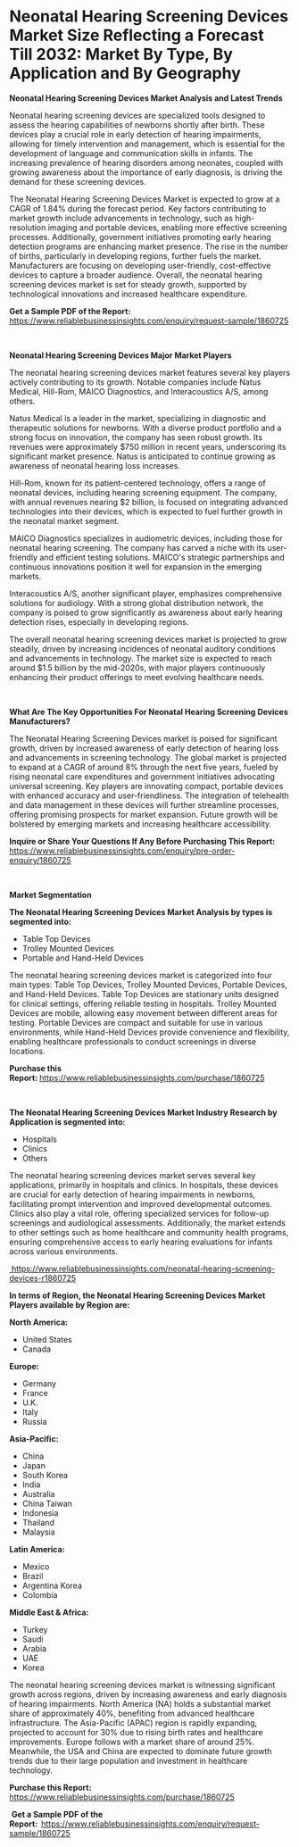 <p><h1>Neonatal Hearing Screening Devices Market Size Reflecting a Forecast Till 2032: Market By Type, By Application and By Geography</h1></p><p><strong>Neonatal Hearing Screening Devices Market Analysis and Latest Trends</strong></p>
<p><p>Neonatal hearing screening devices are specialized tools designed to assess the hearing capabilities of newborns shortly after birth. These devices play a crucial role in early detection of hearing impairments, allowing for timely intervention and management, which is essential for the development of language and communication skills in infants. The increasing prevalence of hearing disorders among neonates, coupled with growing awareness about the importance of early diagnosis, is driving the demand for these screening devices.</p><p>The Neonatal Hearing Screening Devices Market is expected to grow at a CAGR of 1.84% during the forecast period. Key factors contributing to market growth include advancements in technology, such as high-resolution imaging and portable devices, enabling more effective screening processes. Additionally, government initiatives promoting early hearing detection programs are enhancing market presence. The rise in the number of births, particularly in developing regions, further fuels the market. Manufacturers are focusing on developing user-friendly, cost-effective devices to capture a broader audience. Overall, the neonatal hearing screening devices market is set for steady growth, supported by technological innovations and increased healthcare expenditure.</p></p>
<p><strong>Get a Sample PDF of the Report:&nbsp;</strong> <a href="https://www.reliablebusinessinsights.com/enquiry/request-sample/1860725?utm_campaign=3513&utm_medium=2&utm_source=Github&utm_content=ia&utm_term=13042025&utm_id=neonatal-hearing-screening-devices">https://www.reliablebusinessinsights.com/enquiry/request-sample/1860725</a></p>
<p>&nbsp;</p>
<p><strong>Neonatal Hearing Screening Devices Major Market Players</strong></p>
<p><p>The neonatal hearing screening devices market features several key players actively contributing to its growth. Notable companies include Natus Medical, Hill-Rom, MAICO Diagnostics, and Interacoustics A/S, among others.</p><p>Natus Medical is a leader in the market, specializing in diagnostic and therapeutic solutions for newborns. With a diverse product portfolio and a strong focus on innovation, the company has seen robust growth. Its revenues were approximately $750 million in recent years, underscoring its significant market presence. Natus is anticipated to continue growing as awareness of neonatal hearing loss increases.</p><p>Hill-Rom, known for its patient-centered technology, offers a range of neonatal devices, including hearing screening equipment. The company, with annual revenues nearing $2 billion, is focused on integrating advanced technologies into their devices, which is expected to fuel further growth in the neonatal market segment.</p><p>MAICO Diagnostics specializes in audiometric devices, including those for neonatal hearing screening. The company has carved a niche with its user-friendly and efficient testing solutions. MAICO's strategic partnerships and continuous innovations position it well for expansion in the emerging markets.</p><p>Interacoustics A/S, another significant player, emphasizes comprehensive solutions for audiology. With a strong global distribution network, the company is poised to grow significantly as awareness about early hearing detection rises, especially in developing regions.</p><p>The overall neonatal hearing screening devices market is projected to grow steadily, driven by increasing incidences of neonatal auditory conditions and advancements in technology. The market size is expected to reach around $1.5 billion by the mid-2020s, with major players continuously enhancing their product offerings to meet evolving healthcare needs.</p></p>
<p>&nbsp;</p>
<p><strong>What Are The Key Opportunities For Neonatal Hearing Screening Devices Manufacturers?</strong></p>
<p><p>The Neonatal Hearing Screening Devices market is poised for significant growth, driven by increased awareness of early detection of hearing loss and advancements in screening technology. The global market is projected to expand at a CAGR of around 8% through the next five years, fueled by rising neonatal care expenditures and government initiatives advocating universal screening. Key players are innovating compact, portable devices with enhanced accuracy and user-friendliness. The integration of telehealth and data management in these devices will further streamline processes, offering promising prospects for market expansion. Future growth will be bolstered by emerging markets and increasing healthcare accessibility.</p></p>
<p><strong>Inquire or Share Your Questions If Any Before Purchasing This Report:</strong> <a href="https://www.reliablebusinessinsights.com/enquiry/pre-order-enquiry/1860725?utm_campaign=3513&utm_medium=2&utm_source=Github&utm_content=ia&utm_term=13042025&utm_id=neonatal-hearing-screening-devices">https://www.reliablebusinessinsights.com/enquiry/pre-order-enquiry/1860725</a></p>
<p>&nbsp;</p>
<p><strong>Market Segmentation</strong></p>
<p><strong>The Neonatal Hearing Screening Devices Market Analysis by types is segmented into:</strong></p>
<p><ul><li>Table Top Devices</li><li>Trolley Mounted Devices</li><li>Portable and Hand-Held Devices</li></ul></p>
<p><p>The neonatal hearing screening devices market is categorized into four main types: Table Top Devices, Trolley Mounted Devices, Portable Devices, and Hand-Held Devices. Table Top Devices are stationary units designed for clinical settings, offering reliable testing in hospitals. Trolley Mounted Devices are mobile, allowing easy movement between different areas for testing. Portable Devices are compact and suitable for use in various environments, while Hand-Held Devices provide convenience and flexibility, enabling healthcare professionals to conduct screenings in diverse locations.</p></p>
<p><strong>Purchase this Report:&nbsp;</strong><a href="https://www.reliablebusinessinsights.com/purchase/1860725?utm_campaign=3513&utm_medium=2&utm_source=Github&utm_content=ia&utm_term=13042025&utm_id=neonatal-hearing-screening-devices">https://www.reliablebusinessinsights.com/purchase/1860725</a></p>
<p>&nbsp;</p>
<p><strong>The Neonatal Hearing Screening Devices Market Industry Research by Application is segmented into:</strong></p>
<p><ul><li>Hospitals</li><li>Clinics</li><li>Others</li></ul></p>
<p><p>The neonatal hearing screening devices market serves several key applications, primarily in hospitals and clinics. In hospitals, these devices are crucial for early detection of hearing impairments in newborns, facilitating prompt intervention and improved developmental outcomes. Clinics also play a vital role, offering specialized services for follow-up screenings and audiological assessments. Additionally, the market extends to other settings such as home healthcare and community health programs, ensuring comprehensive access to early hearing evaluations for infants across various environments.</p></p>
<p><a href="https://www.reliablebusinessinsights.com/neonatal-hearing-screening-devices-r1860725?utm_campaign=3513&utm_medium=2&utm_source=Github&utm_content=ia&utm_term=13042025&utm_id=neonatal-hearing-screening-devices">&nbsp;https://www.reliablebusinessinsights.com/neonatal-hearing-screening-devices-r1860725</a></p>
<p><strong>In terms of Region, the Neonatal Hearing Screening Devices Market Players available by Region are:</strong></p>
<p>
    <p> <strong> North America: </strong>
        <ul>
            <li>United States</li>
            <li>Canada</li>
        </ul>
        </p> 
    <p> <strong> Europe: </strong>
        <ul>
            <li>Germany</li>
            <li>France</li>
            <li>U.K.</li>
            <li>Italy</li>
            <li>Russia</li>
        </ul>
        </p> 
    <p> <strong> Asia-Pacific: </strong>
        <ul>
            <li>China</li>
            <li>Japan</li>
            <li>South Korea</li>
            <li>India</li>
            <li>Australia</li>
            <li>China Taiwan</li>
            <li>Indonesia</li>
            <li>Thailand</li>
            <li>Malaysia</li>
        </ul>
        </p> 
    <p> <strong> Latin America: </strong>
        <ul>
            <li>Mexico</li>
            <li>Brazil</li>
            <li>Argentina Korea</li>
            <li>Colombia</li>
        </ul>
        </p> 
    <p> <strong> Middle East & Africa: </strong>
        <ul>
            <li>Turkey</li>
            <li>Saudi</li>
            <li>Arabia</li>
            <li>UAE</li>
            <li>Korea</li>
        </ul>
    </p>
    </p>
<p><p>The neonatal hearing screening devices market is witnessing significant growth across regions, driven by increasing awareness and early diagnosis of hearing impairments. North America (NA) holds a substantial market share of approximately 40%, benefiting from advanced healthcare infrastructure. The Asia-Pacific (APAC) region is rapidly expanding, projected to account for 30% due to rising birth rates and healthcare improvements. Europe follows with a market share of around 25%. Meanwhile, the USA and China are expected to dominate future growth trends due to their large population and investment in healthcare technology.</p></p>
<p><strong>Purchase this Report: </strong><a href="https://www.reliablebusinessinsights.com/purchase/1860725?utm_campaign=3513&utm_medium=2&utm_source=Github&utm_content=ia&utm_term=13042025&utm_id=neonatal-hearing-screening-devices">https://www.reliablebusinessinsights.com/purchase/1860725</a></p>
<p>&nbsp;<strong>Get a Sample PDF of the Report:&nbsp;&nbsp;</strong><a href="https://www.reliablebusinessinsights.com/enquiry/request-sample/1860725?utm_campaign=3513&utm_medium=2&utm_source=Github&utm_content=ia&utm_term=13042025&utm_id=neonatal-hearing-screening-devices">https://www.reliablebusinessinsights.com/enquiry/request-sample/1860725</a></p>
<p><strong></strong></p>
<p><p></p><p></p><p></p></p>